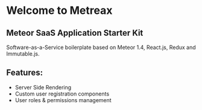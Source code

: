 # Welcome to Metreax

## Meteor SaaS Application Starter Kit

Software-as-a-Service boilerplate based on Meteor 1.4, React.js, Redux and Immutable.js.

## Features:

- Server Side Rendering
- Custom user registration components
- User roles & permissions management
